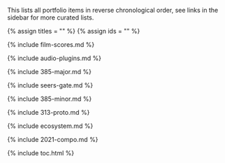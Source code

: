 This lists all portfolio items in reverse chronological order, see links in the sidebar for more curated lists.

{% assign titles = "" %}
{% assign ids = "" %}

{% include film-scores.md %}

{% include audio-plugins.md %}

{% include 385-major.md %}

{% include seers-gate.md %}

{% include 385-minor.md %}

{% include 313-proto.md %}

{% include ecosystem.md %}

{% include 2021-compo.md %}

{% include toc.html %}
